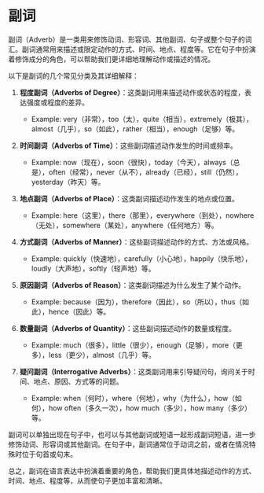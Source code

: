 # 副词

副词（Adverb）是一类用来修饰动词、形容词、其他副词、句子或整个句子的词汇。副词通常用来描述或限定动作的方式、时间、地点、程度等。它在句子中扮演着修饰成分的角色，可以帮助我们更详细地理解动作或描述的情况。

以下是副词的几个常见分类及其详细解释：

1. **程度副词（Adverbs of Degree）**：这类副词用来描述动作或状态的程度，表达强度或程度的差异。
   - Example: very（非常），too（太），quite（相当），extremely（极其），almost（几乎），so（如此），rather（相当），enough（足够）等。

2. **时间副词（Adverbs of Time）**：这些副词描述动作发生的时间或频率。
   - Example: now（现在），soon（很快），today（今天），always（总是），often（经常），never（从不），already（已经），still（仍然），yesterday（昨天）等。

3. **地点副词（Adverbs of Place）**：这类副词描述动作发生的地点或位置。
   - Example: here（这里），there（那里），everywhere（到处），nowhere（无处），somewhere（某处），anywhere（任何地方）等。

4. **方式副词（Adverbs of Manner）**：这些副词描述动作的方式、方法或风格。
   - Example: quickly（快速地），carefully（小心地），happily（快乐地），loudly（大声地），softly（轻声地）等。

5. **原因副词（Adverbs of Reason）**：这类副词描述为什么发生了某个动作。
   - Example: because（因为），therefore（因此），so（所以），thus（如此），hence（因此）等。

6. **数量副词（Adverbs of Quantity）**：这些副词描述动作的数量或程度。
   - Example: much（很多），little（很少），enough（足够），more（更多），less（更少），almost（几乎）等。

7. **疑问副词（Interrogative Adverbs）**：这类副词用来引导疑问句，询问关于时间、地点、原因、方式等的问题。
   - Example: when（何时），where（何地），why（为什么），how（如何），how often（多久一次），how much（多少），how many（多少）等。

副词可以单独出现在句子中，也可以与其他副词或短语一起形成副词短语，进一步修饰动词、形容词或其他副词。在句子中，副词通常位于动词之前，或者在情况特殊时位于句首或句末。

总之，副词在语言表达中扮演着重要的角色，帮助我们更具体地描述动作的方式、时间、地点、程度等，从而使句子更加丰富和清晰。